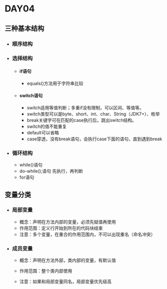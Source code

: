 # DAY04

## 三种基本结构

- ### 顺序结构

- ### 选择结构

  - #### if语句

    - equals()方法用于字符串比较 

  - #### switch语句

    - switch适用等值判断；多重if没有限制，可以区间、等值等。
    - switch类型可以是byte、short、int、char、String（JDK7+）、枚举
    - break关键字可在匹配的case执行后，跳出switch结构。
    - switch的值不能重复
    - default可以省略 
    - case穿透，没有break语句，会执行case下面的语句，直到遇到break                                                                                                                                                                                                                                                                                                                                                                                                                                                                                                                                                           

- ### 循环结构

  - while()语句
  - do-while();语句	先执行，再判断
  - for语句


## 变量分类

- ### 局部变量

  - 概念：声明在方法内部的变量，必须先赋值再使用
  - 作用范围：定义行开始到所在的代码块结束
  - 注意：多个变量，在重合的作用范围内，不可以出现重名（命名冲突）

- ### 成员变量

  - 概念：声明在方法外部，类内部的变量，有默认值

  - 作用范围：整个类内部使用

  - 注意：如果和局部变量同名，局部变量优先级高

